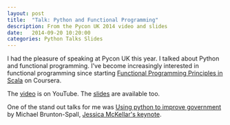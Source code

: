 ```yaml
---
layout: post
title:  "Talk: Python and Functional Programming"
description: From the Pycon UK 2014 video and slides
date:   2014-09-20 10:20:00
categories: Python Talks Slides
---
```


I had the pleasure of speaking at Pycon UK this year. I talked about Python and functional programming. I've become increasingly interested in functional programming since starting [Functional Programming Principles in Scala](https://www.coursera.org/course/progfun) on Coursera.

The [video](https://www.youtube.com/watch?v=1Gm-EvTA30U) is on YouTube. The [slides](/slides/functional-programming.pdf) are available too.

One of the stand out talks for me was [Using python to improve government](https://www.youtube.com/watch?v=vq1fD_fBw7U) by Michael Brunton-Spall, [Jessica McKellar's keynote](https://www.youtube.com/watch?v=CI_RPSbsRw8).
